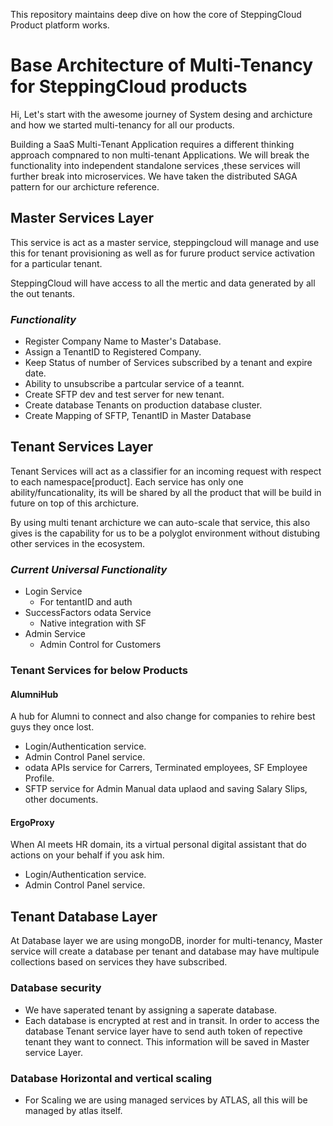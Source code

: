 This repository maintains deep dive on how the core of SteppingCloud Product platform works.

# Base Architecture of Multi-Tenancy for SteppingCloud products

Hi, Let's start with the awesome journey of System desing and archicture and how we started multi-tenancy for all our products.

Building a SaaS Multi-Tenant Application requires a different thinking approach compnared to non multi-tenant Applications. We will break the functionality into independent standalone services ,these services will further break into microservices. We have taken the distributed SAGA pattern for our archicture reference.

## Master Services Layer

This service is act as a master service, steppingcloud will manage and use this for tenant provisioning as well as for furure product service activation for a particular tenant.

SteppingCloud will have access to all the mertic and data generated by all the out tenants.

### **_Functionality_**

- Register Company Name to Master's Database.
- Assign a TenantID to Registered Company.
- Keep Status of number of Services subscribed by a tenant and expire date.
- Ability to unsubscribe a partcular service of a teannt.
- Create SFTP dev and test server for new tenant.
- Create database Tenants on production database cluster.
- Create Mapping of SFTP, TenantID in Master Database

## Tenant Services Layer

Tenant Services will act as a classifier for an incoming request with respect to each namespace[product]. Each service has only one ability/funcationality, its will be shared by all the product that will be build in future on top of this archicture.

By using multi tenant archicture we can auto-scale that service, this also gives is the capability for us to be a polyglot environment without distubing other services in the ecosystem.

### **_Current Universal Functionality_**

- Login Service
  - For tentantID and auth
- SuccessFactors odata Service
  - Native integration with SF
- Admin Service
  - Admin Control for Customers

### Tenant Services for below Products

#### AlumniHub

A hub for Alumni to connect and also change for companies to rehire best guys they once lost.

- Login/Authentication service.
- Admin Control Panel service.
- odata APIs service for Carrers, Terminated employees, SF Employee Profile.
- SFTP service for Admin Manual data uplaod and saving Salary Slips, other documents.

#### ErgoProxy

When AI meets HR domain, its a virtual personal digital assistant that do actions on your behalf if you ask him.

- Login/Authentication service.
- Admin Control Panel service.

## Tenant Database Layer

At Database layer we are using mongoDB, inorder for multi-tenancy, Master service will create a database per tenant and database may have multipule collections based on services they have subscribed.

### Database security

- We have saperated tenant by assigning a saperate database.
- Each database is encrypted at rest and in transit. In order to access the database Tenant service layer have to send auth token of repective tenant they want to connect. This information will be saved in Master service Layer.

### Database Horizontal and vertical scaling

- For Scaling we are using managed services by ATLAS, all this will be managed by atlas itself.
